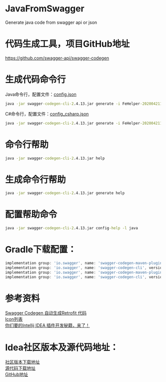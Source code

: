 # JavaFromSwagger
Generate java code from swagger api or json

# 代码生成工具，项目GitHub地址
https://github.com/swagger-api/swagger-codegen


# 生成代码命令行
Java命令行，配置文件：[config.json](config.json)
```cmd
java -jar swagger-codegen-cli-2.4.13.jar generate -i FeHelper-20200421170753.json -o client -l java -c config.json
```
C#命令行，配置文件：[config_csharp.json](config_csharp.json)
```cmd
java -jar swagger-codegen-cli-2.4.13.jar generate -i FeHelper-20200421170753.json -o client -l csharp -c config_csharp.json
```

# 命令行帮助
```cmd
java -jar swagger-codegen-cli-2.4.13.jar help	
```
# 生成命令行帮助
```cmd
java -jar swagger-codegen-cli-2.4.13.jar generate help
```
# 配置帮助命令
```cmd
java -jar swagger-codegen-cli-2.4.13.jar config-help -l java
```

# Gradle下载配置：
```groovy
implementation group: 'io.swagger', name: 'swagger-codegen-maven-plugin', version: '3.0.0-rc1'
implementation group: 'io.swagger', name: 'swagger-codegen-cli', version: '3.0.0-rc1'
implementation group: 'io.swagger', name: 'swagger-codegen-maven-plugin', version: '2.4.13'
implementation group: 'io.swagger', name: 'swagger-codegen-cli', version: '2.4.13'
```


# 参考资料
[Swagger Codegen 自动生成Retrofit 代码](https://juejin.im/entry/598d8eb86fb9a03c52459e2a)  
[Icon列表](https://jetbrains.design/intellij/resources/icons_list/)  
[你们要的Intellij IDEA 插件开发秘籍，来了！](https://cloud.tencent.com/developer/article/1348741)  

# Idea社区版本及源代码地址：
[社区版本下载地址](https://cache-redirector.jetbrains.com/www.jetbrains.com/intellij-repository/releases/com/jetbrains/intellij/idea/ideaIC/2020.1/ideaIC-2020.1.zip)  
[源代码下载地址](https://cache-redirector.jetbrains.com/www.jetbrains.com/intellij-repository/releases/com/jetbrains/intellij/idea/ideaIC/2020.1/ideaIC-2020.1-sources.jar)  
[GitHub地址](https://github.com/JetBrains/intellij-community/)  
